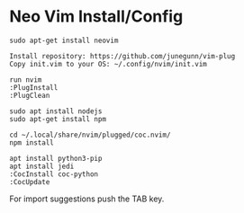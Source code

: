 # Neo Vim Install/Config

    sudo apt-get install neovim
    
    Install repository: https://github.com/junegunn/vim-plug
    Copy init.vim to your OS: ~/.config/nvim/init.vim
    
    run nvim
    :PlugInstall
    :PlugClean
    
    sudo apt install nodejs
    sudo apt-get install npm
    
    cd ~/.local/share/nvim/plugged/coc.nvim/
    npm install

    apt install python3-pip
    apt install jedi
    :CocInstall coc-python
    :CocUpdate
    
For import suggestions push the TAB key.
